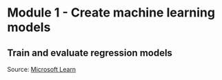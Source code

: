 # Module 1 - Create machine learning models

## Train and evaluate regression models



Source: [Microsoft Learn](https://learn.microsoft.com/en-us/training/modules/train-evaluate-regression-models/)
